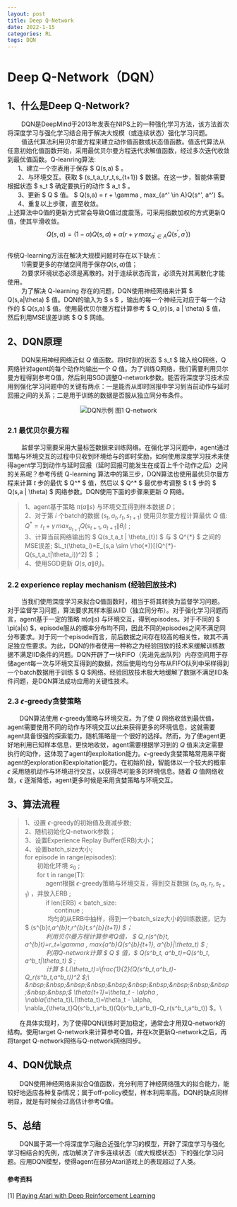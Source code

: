 ```yaml
---
layout: post
title: Deep Q-Network
date: 2022-1-15
categories: RL
tags: DQN
---
```


# Deep Q-Network（DQN）
## 1、什么是Deep Q-Network?
&nbsp;&nbsp;&nbsp;&nbsp;&nbsp;&nbsp;&nbsp;&nbsp;DQN是DeepMind于2013年发表在NIPS上的一种强化学习方法，该方法首次将深度学习与强化学习结合用于解决大规模（或连续状态）强化学习问题。\
&nbsp;&nbsp;&nbsp;&nbsp;&nbsp;&nbsp;&nbsp;&nbsp;值迭代算法利用贝尔曼方程来建立动作值函数或状态值函数。值迭代算法从任意初始化值函数开始，采用最优贝尔曼方程迭代求解值函数，经过多次迭代收敛到最优值函数。Q-leanring算法:
\
&nbsp; &nbsp; &nbsp; 1、建立一个空表用于保存 $ Q(s,a) $ 。\
&nbsp; &nbsp; &nbsp; 2、与环境交互。获取 $ (s_t,a_t,r_t,s_{t+1}) $ 数据。在这一步，智能体需要根据状态 $ s_t $ 确定要执行的动作 $ a_t $ 。\
&nbsp; &nbsp; &nbsp; 3、更新 $ Q $ 值。 $ Q(s,a) = r + \gamma \, max_{a^' \in A}Q(s^', a^') $。\
&nbsp; &nbsp; &nbsp; 4、重复以上步骤，直至收敛。
\
上述算法中Q值的更新方式常会导致Q值过度震荡，可采用指数加权的方式更新Q值，使其平滑收敛。\
$$
Q(s,a) = (1-\alpha)Q(s,a) + \alpha(r + \gamma \, max_{a^{'} \in A}Q(s^{'}, a^{'}))
$$  
传统Q-learning方法在解决大规模问题时存在以下缺点： \
&nbsp;&nbsp;&nbsp;&nbsp;&nbsp;&nbsp;&nbsp;&nbsp;1)需要更多的存储空间用于保存$Q(s,a)$值；\
&nbsp;&nbsp;&nbsp;&nbsp;&nbsp;&nbsp;&nbsp;&nbsp;2)要求环境状态必须是离散的。对于连续状态而言，必须先对其离散化才能使用。\
&nbsp;&nbsp;&nbsp;&nbsp;&nbsp;&nbsp;&nbsp;&nbsp;为了解决 Q-learning 存在的问题，DQN使用神经网络来计算 $ Q(s,a\|\theta) $ 值。DQN的输入为 $ s $ ，输出的每一个神经元对应于每一个动作的 $ Q(s,a) $ 值。使用最优贝尔曼方程计算参考 $ Q_{r}(s, a \| \theta) $ 值，然后利用MSE误差训练 $ Q $ 网络。
## 2、DQN原理
&nbsp;&nbsp;&nbsp;&nbsp;&nbsp;&nbsp;&nbsp;&nbsp;DQN采用神经网络近似 $Q$ 值函数。将t时刻的状态 $ s_t $ 输入给Q网络，Q网络针对agent的每个动作均输出一个 $Q$ 值。为了训练Q网络，我们需要利用贝尔曼方程得到参考Q值，然后利用SGD调整Q-network参数。能否将深度学习技术应用到强化学习问题中的关键有两点：一是能否从即时回报中学习到当前动作与延时回报之间的关系；二是用于训练的数据是否服从独立同分布条件。
<div align="center">

![DQN示例](./figure1.jpg) 图1 Q-network

</div>

### 2.1 最优贝尔曼方程
&nbsp;&nbsp;&nbsp;&nbsp;&nbsp;&nbsp;&nbsp;&nbsp;监督学习需要采用大量标签数据来训练网络。在强化学习问题中，agent通过策略与环境交互的过程中只收到环境给与的即时奖励，如何使用深度学习技术来使得agent学习到动作与延时回报（延时回报可能发生在成百上千个动作之后）之间的关系呢？参考传统 Q-learning 算法中的第三步，DQN算法也使用最优贝尔曼方程来计算 $t$ 步的最优 $ Q^* $ 值，然后以 $ Q^* $ 最优参考调整 $ t $ 步的 $ Q(s,a \| \theta) $ 网络参数。DQN使用下面的步骤来更新 $Q$ 网络。
> 1、agent基于策略 $\pi(a\|s)$ 与环境交互得到样本数据 $D$；\
> 2、对于第 $i$ 个batch的数据 $(s_t, a_t, r_t, s_{t+1})$ 使用贝尔曼方程计算最优 $Q$ 值: $Q^* = r_t + \gamma\,max_{a_{t+1}}Q(s_{t+1}, a_{t+1}\|\theta_i)$ ;\
> 3、计算当前网络输出的 $ Q(s_t,a_t \| \theta_{t}) $ 与 $ Q^{\*} $ 之间的MSE误差; $L_t(\theta_i)=E_{s,a \sim \rho(\*)}[(Q^{\*}-Q(s_t,a_t\|\theta_i))^2] $ ；\
> 4、使用SGD更新 $Q(s,a\|\theta_i)$。
&nbsp;&nbsp;&nbsp;&nbsp;&nbsp;&nbsp;&nbsp;&nbsp;

### 2.2 experience replay mechanism (经验回放技术)
&nbsp;&nbsp;&nbsp;&nbsp;&nbsp;&nbsp;&nbsp;&nbsp;当我们使用深度学习来拟合Q值函数时，相当于将其转换为监督学习问题。对于监督学习问题，算法要求其样本服从IID（独立同分布）。对于强化学习问题而言，agent基于一定的策略 $\pi(a\|s)$ 与环境交互，得到episodes。对于不同的 $ \pi(a\|s) $，episode服从的概率分布均不同，因此不同的episodes之间不满足同分布要求。对于同一个episode而言，前后数据之间存在较高的相关性，故其不满足独立性要求。为此，DQN的作者使用一种称之为经验回放的技术来缓解训练数据不满足IID条件的问题。DQN开辟了一块FIFO（先进先出队列）内存空间用于存储agent每一次与环境交互得到的数据，然后使用均匀分布从FIFO队列中采样得到一个batch数据用于训练 $ Q $网络。经验回放技术极大地缓解了数据不满足IID条件问题，是DQN算法成功应用的关键性技术。
### 2.3 $\epsilon$-greedy贪婪策略
&nbsp;&nbsp;&nbsp;&nbsp;&nbsp;&nbsp;&nbsp;DQN算法使用 $\epsilon$-greedy策略与环境交互。为了使 $Q$ 网络收敛到最优值，agent需要使用不同的动作与环境交互以此来获得更多的环境信息，这就需要agent具备很强的探索能力，随机策略是一个很好的选择。然而，为了使agent更好地利用已知样本信息，更快地收敛，agent需要根据学习到的 $Q$ 值来决定需要执行的动作，这体现了agent的exploitation能力。$\epsilon$-greedy贪婪策略常用来平衡agent的exploration和exploitation能力。在初始阶段，智能体以一个较大的概率 $\epsilon$ 采用随机动作与环境进行交互，以获得尽可能多的环境信息。随着 $Q$ 值网络收敛，$\epsilon$ 逐渐降低，agent更多时候是采用贪婪策略与环境交互。
## 3、算法流程
> 1、设置 $\epsilon$-greedy的初始值及衰减步数;\
> 2、随机初始化Q-network参数；\
> 3、设置Experience Replay Buffer(ERB)大小；\
> 4、设置batch_size大小;\
> for episode in range(episodes): \
> &nbsp;&nbsp;&nbsp;&nbsp;&nbsp;&nbsp; 初始化环境 $s_0$ ;\
> &nbsp;&nbsp;&nbsp;&nbsp;&nbsp;&nbsp; for t in range(T): \
> &nbsp;&nbsp;&nbsp;&nbsp;&nbsp;&nbsp;&nbsp;&nbsp;&nbsp;&nbsp;&nbsp;&nbsp;agent根据 $\epsilon$-greedy策略与环境交互，得到交互数据 $(s_t,a_t,r_t,s_{t+1})$ ，并放入ERB ;\
> &nbsp;&nbsp;&nbsp;&nbsp;&nbsp;&nbsp;&nbsp;&nbsp;&nbsp;&nbsp;&nbsp;&nbsp;if len(ERB) < batch_size:\
>&nbsp;&nbsp;&nbsp;&nbsp;&nbsp;&nbsp;&nbsp;&nbsp;&nbsp;&nbsp;&nbsp;&nbsp;&nbsp;&nbsp;&nbsp;&nbsp;&nbsp;continue ;\
>&nbsp;&nbsp;&nbsp;&nbsp;&nbsp;&nbsp;&nbsp;&nbsp;&nbsp;&nbsp;&nbsp;&nbsp; 均匀的从ERB中抽样，得到一个batch_size大小的训练数据，记为 $ (s^{b}_t,a^{b}_t,r^{b}_t,s^{b}_{t+1}) $；\
>&nbsp;&nbsp;&nbsp;&nbsp;&nbsp;&nbsp;&nbsp;&nbsp;&nbsp;&nbsp;&nbsp;&nbsp;利用贝尔曼方程计算参考Q值， $ Q_r(s^{b}_t, a^{b}_t)=r_t+\gamma \, max_{a^b}Q(s^{b}_{t+1}, a^{b}\|\theta_t) $ ;\
>&nbsp;&nbsp;&nbsp;&nbsp;&nbsp;&nbsp;&nbsp;&nbsp;&nbsp;&nbsp;&nbsp;&nbsp;利用Q-network计算 $ Q $ 值，$ Q(s^b_t, a^b_t)=Q(s^b_t, a^b_t\|\theta_t) $ ;\
> &nbsp;&nbsp;&nbsp;&nbsp;&nbsp;&nbsp;&nbsp;&nbsp;&nbsp;&nbsp;&nbsp;&nbsp;计算 $ L(\theta_t)=\frac{1}{2}(Q(s^b_t,a^b_t)-Q_r(s^b_t,a^b_t))^2 $;\
> &nbsp;&nbsp;&nbsp;&nbsp;&nbsp;&nbsp;&nbsp;&nbsp;&nbsp;&nbsp;&nbsp;&nbsp;$ \theta_{t+1}=\theta_t - \alpha \, \nabla_{\theta_t}L(\theta_t)=\theta_t - \alpha\, \nabla_{\theta_t}Q(s^b_t,a^b_t)(Q(s^b_t,a^b_t)-Q_r(s^b_t,a^b_t)) $。\

&nbsp;&nbsp;&nbsp;&nbsp;&nbsp;&nbsp;&nbsp;在具体实现时，为了使得DQN训练时更加稳定，通常会才用双Q-network的结构。使用target Q-network来计算参考Q值，并在k次更新Q-network之后，再将target Q-network网络与Q-network网络同步。
## 4、DQN优缺点
&nbsp;&nbsp;&nbsp;&nbsp;&nbsp;&nbsp;&nbsp;DQN使用神经网络来拟合Q值函数，充分利用了神经网络强大的拟合能力，能较好地适应各种复杂情况；属于off-policy模型，样本利用率高。DQN的缺点同样明显，就是有时候会过高估计参考Q值。
## 5、总结
&nbsp;&nbsp;&nbsp;&nbsp;&nbsp;&nbsp;&nbsp;DQN属于第一个将深度学习融合近强化学习的模型，开辟了深度学习与强化学习相结合的先例，成功解决了许多连续状态（或大规模状态）下的强化学习问题。应用DQN模型，使得agent在部分Atari游戏上的表现超过了人类。
#### 参考资料
[1] [Playing Atari with Deep Reinforcement Learning](https://arxiv.org/pdf/1312.5602.pdf)
